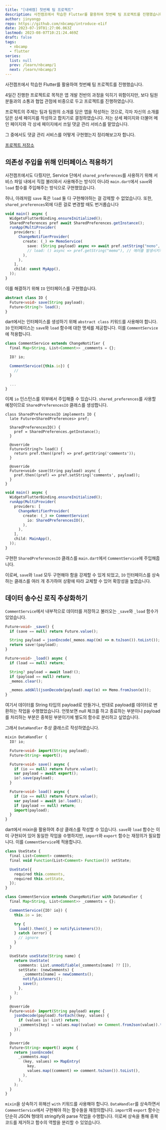 ```yaml
---
title: "[내배캠] 첫번째 팀 프로젝트"
description: 사전캠프에서 학습한 Flutter를 활용하여 첫번째 팀 프로젝트를 진행했습니다.
author: jinyongp
repo: https://github.com/nbcamp/introduce-e1if
date: 2023-07-19T01:27:06.063Z
lastmod: 2023-08-07T10:21:24.469Z
draft: false
tags:
  - nbcamp
  - flutter
series:
  list: null
  prev: /learn/nbcamp/1
  next: /learn/nbcamp/3
---
```


사전캠프에서 학습한 Flutter를 활용하여 첫번째 팀 프로젝트를 진행했습니다.

4일간 진행한 프로젝트로 목적은 앱 개발 전반의 과정을 익히기 위함이지만, 보다 팀원분들과의 소통과 협업 관점에 비중으로 두고 프로젝트를 진행하였습니다.

프로젝트의 주제는 팀과 팀원의 소개를 담은 앱을 작성하는 것으로, 각자 자신의 소개를 담은 상세 페이지를 작성하고 합치기로 결정하였습니다.
저는 상세 페이지와 더불어 메인 페이지와 각 상세 페이지에서 쓰일 댓글 관리 서비스를 맡았습니다.

그 중에서도 댓글 관리 서비스를 어떻게 구현했는지 정리해보고자 합니다.

[프로젝트 저장소](https://github.com/nbcamp/introduce-e1if)

## 의존성 주입을 위해 인터페이스 적용하기

사전캠프에서도 다뤘지만, Service 단에서 `shared_preferences`를 사용하기 위해 서비스 파일 내에서 직접 불러와서 사용해주는 방식이 아니라 `main.dart`에서 `save`와 `load` 함수를 주입해주는 방식으로 구현했었습니다.

허나, 아래처럼 `save` 혹은 `load` 둘 다 구현해야하는 걸 강제할 수 없었습니다. 또한, `shared_preferences`외에 다른 걸로 변경할 때도 번거롭습니다

```ts
void main() async {
  WidgetsFlutterBinding.ensureInitialized();
  SharedPreferences pref await SharedPreferences.getInstance();
  runApp(MultiProvider(
    providers: [
      ChangeNotifierProvider(
        create: (_) => MemoService(
          save: (String payload) async => await pref.setString("memo", payload),
          // load: () async => pref.getString("memo"), // 에러를 발생시키지 않음
        ),
      ),
    ],
    child: const MyApp(),
  ));
}
```

이를 해결하기 위해 `IO` 인터페이스를 구현했습니다.

```ts
abstract class IO {
  Future<void> save(String payload);
  Future<String?> load();
}
```

dart에서는 인터페이스를 생성하기 위해 `abstract class` 키워드를 사용해야 합니다. `IO` 인터페이스는 `save`와 `load` 함수에 대한 명세를 제공합니다. 이를 `CommentService`에 적용합니다.

```ts
class CommentService extends ChangeNotifier {
  final Map<String, List<Comment>> _comments = {};

  IO? io;

  CommentService({this.io}) {
    //
  }

  ...
}
```

이제 `io` 인스턴스를 외부에서 주입해줄 수 있습니다. `shared_preferences`를 사용할 예정이므로 `SharedPreferencesIO` 클래스를 생성합니다.

```tsx
class SharedPreferencesIO implements IO {
  late Future<SharedPreferences> pref;

  SharedPreferencesIO() {
    pref = SharedPreferences.getInstance();
  }

  @override
  Future<String?> load() {
    return pref.then((pref) => pref.getString('comments'));
  }

  @override
  Future<void> save(String payload) async {
    pref.then((pref) => pref.setString('comments', payload));
  }
}
```

```ts
void main() async {
  WidgetsFlutterBinding.ensureInitialized();
  runApp(MultiProvider(
    providers: [
      ChangeNotifierProvider(
        create: (_) => CommentService(
          io: SharedPreferencesIO(),
        ),
      ),
    ],
    child: MainApp(),
  ));
}
```

구현한 `SharedPreferencesIO` 클래스를 `main.dart`에서 `CommentService`에 주입해줍니다.

이로써, `save`와 `load` 모두 구현해야 함을 강제할 수 있게 되었고, `IO` 인터페이스를 상속하는 클래스를 여러 개 추가하여 상황에 따라 교체할 수 있어 확장성을 높였습니다.

## 데이터 송수신 로직 추상화하기

`CommentService`에서 내부적으로 데이터를 저장하고 불러오는 `_save`와 `_load` 함수가 있었습니다.

```ts
Future<void> _save() {
  if (save == null) return Future.value();

  String payload = jsonEncode(_memos.map((m) => m.toJson()).toList());
  return save!(payload);
}

Future<void> _load() async {
  if (load == null) return;

  String? payload = await load!();
  if (payload == null) return;
  _memos.clear();

  _memos.addAll(jsonDecode(payload).map((e) => Memo.fromJson(e)));
}
```

여기서 데이터를 String 타입의 payload로 만들거나, 반대로 payload를 데이터로 변환하는 작업을 수행했었습니다.
언뜻보면 null 체크를 하고 종료하는 부분이나 payload를 처리하는 부분은 중복된 부분이기에 별도의 함수로 분리하고 싶었습니다.

그래서 `DataHandler` 추상 클래스르 작성하였습니다.

```ts
mixin DataHandler {
  IO? io;

  Future<void> import(String payload);
  Future<String> export();

  Future<void> save() async {
    if (io == null) return Future.value();
    var payload = await export();
    io?.save(payload);
  }

  Future<void> load() async {
    if (io == null) return Future.value();
    var payload = await io!.load();
    if (payload == null) return;
    import(payload);
  }
}
```

dart에서 mixin을 활용하여 추상 클래스를 작성할 수 있습니다.
`save`와 `load` 함수는 이미 구현되어 있어 동일한 작업을 수행하지만, `import`와 `export` 함수는 재정의가 필요합니다. 이를 `CommentService`에 적용합니다.

```ts
class UseState {
  final List<Comment> comments;
  final void Function(List<Comment> Function()) setState;

  UseState({
    required this.comments,
    required this.setState,
  });
}

class CommentService extends ChangeNotifier with DataHandler {
  final Map<String, List<Comment>> _comments = {};

  CommentService({IO? io}) {
    this.io = io;

    try {
      load().then((_) => notifyListeners());
    } catch (error) {
      // ignore
    }
  }

  UseState useState(String name) {
    return UseState(
      comments: List.unmodifiable(_comments[name] ?? []),
      setState: (newComments) {
        _comments[name] = newComments();
        notifyListeners();
        save();
      },
    );
  }

  @override
  Future<void> import(String payload) async {
    jsonDecode(payload).forEach((key, values) {
      if (values is! List) return;
      _comments[key] = values.map((value) => Comment.fromJson(value)).toList();
    });
  }

  @override
  Future<String> export() async {
    return jsonEncode(
      _comments.map(
        (key, values) => MapEntry(
          key,
          values.map((comment) => comment.toJson()).toList(),
        ),
      ),
    );
  }
}
```

`mixin`을 상속하기 위해선 `with` 키워드를 사용해야 합니다. `DataHandler`를 상속하면서 `CommentService`에서 구현해야 하는 함수들을 재정의합니다.
`import`와 `export` 함수는 단순히 JSON 형태의 stringify와 parse 작업을 수행합니다. 이로써 상속을 통해 중복 코드를 제거하고 함수의 역할을 분리할 수 있었습니다.
